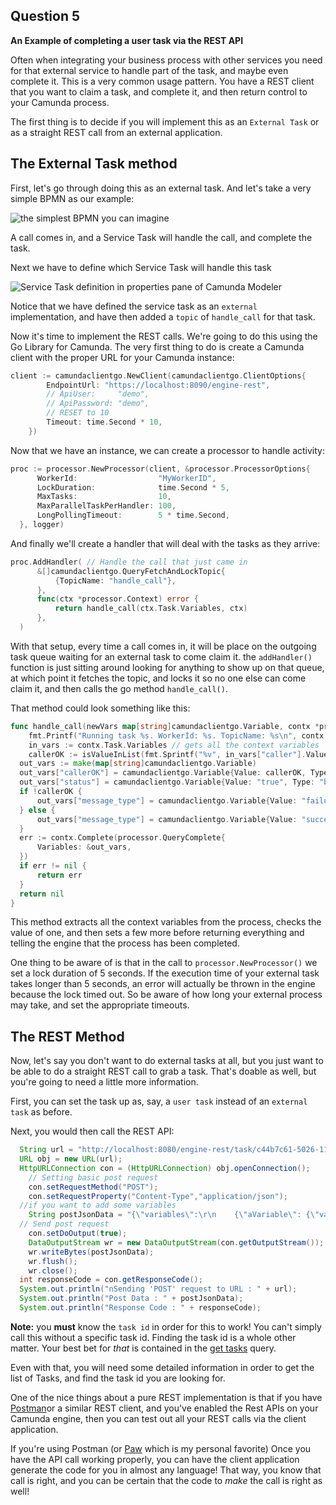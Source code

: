 ## Question 5

**An Example of completing a user task via the REST API**

Often when integrating your business process with other services you need for that external service to handle part of the task, and maybe even complete it. This is a very common usage pattern. You have a REST client that you want to claim a task, and complete it, and then return control to your Camunda process.

The first thing is to decide if you will implement this as an `External Task` or as a straight REST call from an external application.

## The External Task method

First, let's go through doing this as an external task. And let's take a very simple BPMN as our example:

![the simplest BPMN you can imagine](images/diagram.png)

A call comes in, and a Service Task will handle the call, and complete the task.

Next we have to define which Service Task will handle this task

![Service Task definition in properties pane of Camunda Modeler](images/ServiceTask.png)

Notice that we have defined the service task as an `external` implementation, and have then added a `topic` of `handle_call` for that task.

Now it's time to implement the REST calls. We're going to do this using the Go Library for Camunda. The very first thing to do is create a Camunda client with the proper URL for your Camunda instance:

```go
client := camundaclientgo.NewClient(camundaclientgo.ClientOptions{
		EndpointUrl: "https://localhost:8090/engine-rest",
		// ApiUser:     "demo",
		// ApiPassword: "demo",
		// RESET to 10
		Timeout: time.Second * 10,
	})
  ```

  Now that we have an instance, we can create a processor to handle activity:

  ```go
  proc := processor.NewProcessor(client, &processor.ProcessorOptions{
		WorkerId:                  "MyWorkerID",
		LockDuration:              time.Second * 5,
		MaxTasks:                  10,
		MaxParallelTaskPerHandler: 100,
		LongPollingTimeout:        5 * time.Second,
	}, logger)
  ```
  And finally we'll create a handler that will deal with the tasks as they arrive:

  ```go
  proc.AddHandler( // Handle the call that just came in
		&[]camundaclientgo.QueryFetchAndLockTopic{
			{TopicName: "handle_call"},
		},
		func(ctx *processor.Context) error {
			return handle_call(ctx.Task.Variables, ctx)
		},
	)
  ```

  With that setup, every time a call comes in, it will be place on the outgoing task queue waiting for an external task to come claim it. the `addHandler()` function is just sitting around looking for anything to show up on that queue, at which point it fetches the topic, and locks it so no one else can come claim it, and then calls the go method `handle_call()`.

  That method could look something like this:

  ```go
  func handle_call(newVars map[string]camundaclientgo.Variable, contx *processor.Context) error {
	  fmt.Printf("Running task %s. WorkerId: %s. TopicName: %s\n", contx.Task.Id, contx.Task.WorkerId, contx.Task.TopicName)
	  in_vars := contx.Task.Variables // gets all the context variables
	  callerOK := isValueInList(fmt.Sprintf("%v", in_vars["caller"].Value), getCallers())
	out_vars := make(map[string]camundaclientgo.Variable)
	out_vars["callerOK"] = camundaclientgo.Variable{Value: callerOK, Type: "boolean"}
	out_vars["status"] = camundaclientgo.Variable{Value: "true", Type: "boolean"}
	if !callerOK {
		out_vars["message_type"] = camundaclientgo.Variable{Value: "failure", Type: "string"}
	} else {
		out_vars["message_type"] = camundaclientgo.Variable{Value: "success", Type: "string"}
	}
	err := contx.Complete(processor.QueryComplete{
		Variables: &out_vars,
	})
	if err != nil {
		return err
	}
	return nil
}
```
This method extracts all the context variables from the process, checks the value of one, and then sets a few more before returning everything and telling the engine that the process has been completed.

One thing to be aware of is that in the call to `processor.NewProcessor()` we set a lock duration of 5 seconds. If the execution time of your external task takes longer than 5 seconds, an error will actually be thrown in the engine because the lock timed out. So be aware of how long your external process may take, and set the appropriate timeouts.

## The REST Method

Now, let's say you don't want to do external tasks at all, but you just want to be able to do a straight REST call to grab a task. That's doable as well, but you're going to need a little more information.

First, you can set the task up as, say, a `user task` instead of an `external task` as before.

Next, you would then call the REST API:

```java
  String url = "http://localhost:8080/engine-rest/task/c44b7c61-5026-11e7-9d74-064bed1e2b33/complete";
  URL obj = new URL(url);
  HttpURLConnection con = (HttpURLConnection) obj.openConnection();
	// Setting basic post request
	con.setRequestMethod("POST");
	con.setRequestProperty("Content-Type","application/json");
  //if you want to add some variables
	String postJsonData = "{\"variables\":\r\n    {\"aVariable\": {\"value\": \"aStringValue\"},\r\n    \"anotherVariable\": {\"value\": 42},\r\n    \"aThirdVariable\": {\"value\": true}}\r\n}";
  // Send post request
	con.setDoOutput(true);
	DataOutputStream wr = new DataOutputStream(con.getOutputStream());
	wr.writeBytes(postJsonData);
	wr.flush();
	wr.close();
  int responseCode = con.getResponseCode();
  System.out.println("nSending 'POST' request to URL : " + url);
  System.out.println("Post Data : " + postJsonData);
  System.out.println("Response Code : " + responseCode);
```

**Note:** you **must** know the `task id` in order for this to work! You can't simply call this without a specific task id. Finding the task id is a whole other matter. Your best bet for *that* is contained in the [get tasks](https://docs.camunda.org/manual/7.13/reference/rest/task/get-query/) query.

Even with that, you will need some detailed information in order to get the list of Tasks, and find the task id you are looking for.

One of the nice things about a pure REST implementation is that if you have [Postman](https://postman.com)or a similar REST client, and you've enabled the Rest APIs on your Camunda engine, then you can test out all your REST calls via the client application.

If you're using Postman (or [Paw](https://paw.cloud) which is my personal favorite) Once you have the API call working properly, you can have the client application generate the code for you in almost any language! That way, you know that call is right, and you can be certain that the code to _make_ the call is right as well!

